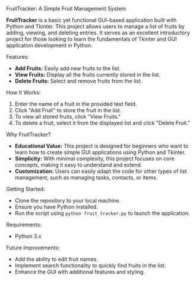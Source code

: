 FruitTracker: A Simple Fruit Management System

**FruitTracker** is a basic yet functional GUI-based application built with Python and Tkinter. This project allows users to manage a list of fruits by adding, viewing, and deleting entries. It serves as an excellent introductory project for those looking to learn the fundamentals of Tkinter and GUI application development in Python.

Features:
- **Add Fruits:** Easily add new fruits to the list.
- **View Fruits:** Display all the fruits currently stored in the list.
- **Delete Fruits:** Select and remove fruits from the list.

How It Works:
1. Enter the name of a fruit in the provided text field.
2. Click "Add Fruit" to store the fruit in the list.
3. To view all stored fruits, click "View Fruits."
4. To delete a fruit, select it from the displayed list and click "Delete Fruit."

Why FruitTracker?
- **Educational Value:** This project is designed for beginners who want to learn how to create simple GUI applications using Python and Tkinter.
- **Simplicity:** With minimal complexity, this project focuses on core concepts, making it easy to understand and extend.
- **Customization:** Users can easily adapt the code for other types of list management, such as managing tasks, contacts, or items.

Getting Started:
- Clone the repository to your local machine.
- Ensure you have Python installed.
- Run the script using `python fruit_tracker.py` to launch the application.

Requirements:
- Python 3.x

Future Improvements:
- Add the ability to edit fruit names.
- Implement search functionality to quickly find fruits in the list.
- Enhance the GUI with additional features and styling.
